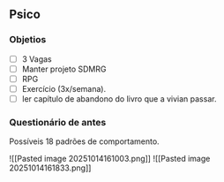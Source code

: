 ## Psico

### Objetios
- [ ] 3 Vagas
- [ ] Manter projeto SDMRG
- [ ] RPG
- [ ] Exercício (3x/semana).
- [ ] ler capítulo de abandono do livro que a vivian passar.

### Questionário de antes
Possíveis 18 padrões de comportamento. 


![[Pasted image 20251014161003.png]]
![[Pasted image 20251014161833.png]]